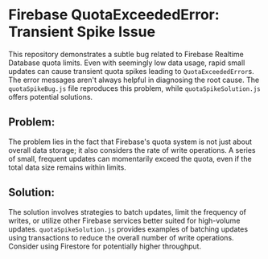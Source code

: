 # Firebase QuotaExceededError: Transient Spike Issue

This repository demonstrates a subtle bug related to Firebase Realtime Database quota limits. Even with seemingly low data usage, rapid small updates can cause transient quota spikes leading to `QuotaExceededError`s. The error messages aren't always helpful in diagnosing the root cause.  The `quotaSpikeBug.js` file reproduces this problem, while `quotaSpikeSolution.js` offers potential solutions.

## Problem:

The problem lies in the fact that Firebase's quota system is not just about overall data storage; it also considers the rate of write operations. A series of small, frequent updates can momentarily exceed the quota, even if the total data size remains within limits.

## Solution:

The solution involves strategies to batch updates, limit the frequency of writes, or utilize other Firebase services better suited for high-volume updates.  `quotaSpikeSolution.js` provides examples of batching updates using transactions to reduce the overall number of write operations.  Consider using Firestore for potentially higher throughput.